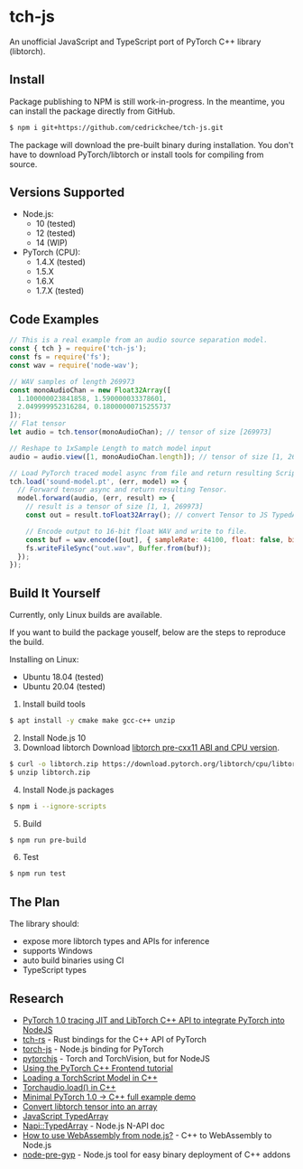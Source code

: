 # tch-js

An unofficial JavaScript and TypeScript port of PyTorch C++ library (libtorch).

## Install

Package publishing to NPM is still work-in-progress. In the meantime, you can
install the package directly from GitHub.

```sh
$ npm i git+https://github.com/cedrickchee/tch-js.git
```

The package will download the pre-built binary during installation. You don't
have to download PyTorch/libtorch or install tools for compiling from source.

## Versions Supported

- Node.js:
  - 10 (tested)
  - 12 (tested)
  - 14 (WIP)
- PyTorch (CPU):
  - 1.4.X (tested)
  - 1.5.X
  - 1.6.X
  - 1.7.X (tested)

## Code Examples

```javascript
// This is a real example from an audio source separation model.
const { tch } = require('tch-js');
const fs = require('fs');
const wav = require('node-wav');

// WAV samples of length 269973
const monoAudioChan = new Float32Array([
  1.100000023841858, 1.590000033378601,
  2.049999952316284, 0.18000000715255737
]);
// Flat tensor
let audio = tch.tensor(monoAudioChan); // tensor of size [269973]

// Reshape to 1xSample Length to match model input
audio = audio.view([1, monoAudioChan.length]); // tensor of size [1, 269973]

// Load PyTorch traced model async from file and return resulting ScripModule.
tch.load('sound-model.pt', (err, model) => {
  // Forward tensor async and return resulting Tensor.
  model.forward(audio, (err, result) => {
    // result is a tensor of size [1, 1, 269973]
    const out = result.toFloat32Array(); // convert Tensor to JS TypedArray

    // Encode output to 16-bit float WAV and write to file.
    const buf = wav.encode([out], { sampleRate: 44100, float: false, bitDepth: 16});
    fs.writeFileSync("out.wav", Buffer.from(buf));
  });
});
```

## Build It Yourself

Currently, only Linux builds are available.

If you want to build the package youself, below are the steps to reproduce the
build.

Installing on Linux:
- Ubuntu 18.04 (tested)
- Ubuntu 20.04 (tested)

1. Install build tools

```sh
$ apt install -y cmake make gcc-c++ unzip
```

2. Install Node.js 10
3. Download libtorch
Download [libtorch pre-cxx11 ABI and CPU version](https://pytorch.org/get-started/locally/#start-locally).

```sh
$ curl -o libtorch.zip https://download.pytorch.org/libtorch/cpu/libtorch-shared-with-deps-1.7.1%2Bcpu.zip
$ unzip libtorch.zip
```

4. Install Node.js packages

```sh
$ npm i --ignore-scripts
```

5. Build

```sh
$ npm run pre-build
```

6. Test

```sh
$ npm run test
```

## The Plan

The library should:
- expose more libtorch types and APIs for inference
- supports Windows
- auto build binaries using CI
- TypeScript types

## Research

- [PyTorch 1.0 tracing JIT and LibTorch C++ API to integrate PyTorch into NodeJS](https://blog.christianperone.com/2018/10/pytorch-1-0-tracing-jit-and-libtorch-c-api-to-integrate-pytorch-into-nodejs/)
- [tch-rs](https://github.com/LaurentMazare/tch-rs) - Rust bindings for the C++ API of PyTorch
- [torch-js](https://github.com/arition/torch-js) - Node.js binding for PyTorch
- [pytorchjs](https://github.com/raghavmecheri/pytorchjs) - Torch and TorchVision, but for NodeJS
- [Using the PyTorch C++ Frontend tutorial](https://pytorch.org/tutorials/advanced/cpp_frontend.html)
- [Loading a TorchScript Model in C++](https://pytorch.org/tutorials/advanced/cpp_export.html)
- [Torchaudio.load() in C++](https://discuss.pytorch.org/t/torchaudio-load-in-c/62400)
- [Minimal PyTorch 1.0 -> C++ full example demo](https://gist.github.com/zeryx/526dbc05479e166ca7d512a670e6b82d)
- [Convert libtorch tensor into an array](https://discuss.pytorch.org/t/convert-tensor-into-an-array/56721)
- [JavaScript TypedArray](https://developer.mozilla.org/en-US/docs/Web/JavaScript/Reference/Global_Objects/TypedArray)
- [Napi::TypedArray](https://github.com/nodejs/node-addon-api/blob/master/doc/typed_array_of.md) - Node.js N-API doc
- [How to use WebAssembly from node.js?](https://stackoverflow.com/questions/51403326/how-to-use-webassembly-from-node-js) - C++ to WebAssembly to Node.js
- [node-pre-gyp](https://github.com/mapbox/node-pre-gyp) - Node.js tool for easy binary deployment of C++ addons
